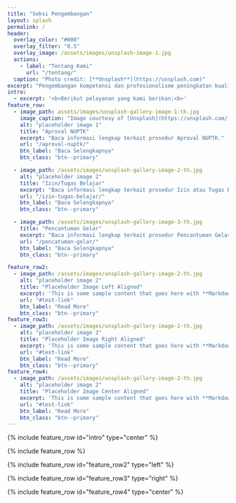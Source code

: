 ```yaml
---
title: "Seksi Pengembangan"
layout: splash
permalink: /
header:
  overlay_color: "#000"
  overlay_filter: "0.5"
  overlay_image: /assets/images/unsplash-image-1.jpg
  actions:
    - label: "Tentang Kami"
      url: "/tentang/"
  caption: "Photo credit: [**Unsplash**](https://unsplash.com)"
excerpt: "Pengembangan kompetensi dan profesionalisme peningkatan kualifikasi serta kesejahteraan pendidik dan tenaga kependidikan di bawah naungan Dindikpora Kab. Banjarnegara."
intro: 
  - excerpt: '<b>Berikut pelayanan yang kami berikan:<b>'
feature_row:
  - image_path: assets/images/unsplash-gallery-image-1-th.jpg
    image_caption: "Image courtesy of [Unsplash](https://unsplash.com/)"
    alt: "placeholder image 1"
    title: "Aproval NUPTK"
    excerpt: "Baca informasi lengkap terkait prosedur Aproval NUPTK."
    url: "/aproval-nuptk/"
    btn_label: "Baca Selengkapnya"
    btn_class: "btn--primary"

  - image_path: /assets/images/unsplash-gallery-image-2-th.jpg
    alt: "placeholder image 2"
    title: "Izin/Tugas Belajar"
    excerpt: "Baca informasi lengkap terkait prosedur Izin atau Tugas Belajar bagi ASN"
    url: "/izin-tugas-belajar/"
    btn_label: "Baca Selengkapnya"
    btn_class: "btn--primary"

  - image_path: /assets/images/unsplash-gallery-image-3-th.jpg
    title: "Pencantuman Gelar"
    excerpt: "Baca informasi lengkap terkait prosedur Pencantuman Gelar bagi ASN"
    url: "/pencatuman-gelar/"
    btn_label: "Baca Selengkapnya"
    btn_class: "btn--primary"

feature_row2:
  - image_path: /assets/images/unsplash-gallery-image-2-th.jpg
    alt: "placeholder image 2"
    title: "Placeholder Image Left Aligned"
    excerpt: 'This is some sample content that goes here with **Markdown** formatting. Left aligned with `type="left"`'
    url: "#test-link"
    btn_label: "Read More"
    btn_class: "btn--primary"
feature_row3:
  - image_path: /assets/images/unsplash-gallery-image-2-th.jpg
    alt: "placeholder image 2"
    title: "Placeholder Image Right Aligned"
    excerpt: 'This is some sample content that goes here with **Markdown** formatting. Right aligned with `type="right"`'
    url: "#test-link"
    btn_label: "Read More"
    btn_class: "btn--primary"
feature_row4:
  - image_path: /assets/images/unsplash-gallery-image-2-th.jpg
    alt: "placeholder image 2"
    title: "Placeholder Image Center Aligned"
    excerpt: 'This is some sample content that goes here with **Markdown** formatting. Centered with `type="center"`'
    url: "#test-link"
    btn_label: "Read More"
    btn_class: "btn--primary"
---
```


{% include feature_row id="intro" type="center" %}

{% include feature_row %}

{% include feature_row id="feature_row2" type="left" %}

{% include feature_row id="feature_row3" type="right" %}

{% include feature_row id="feature_row4" type="center" %}